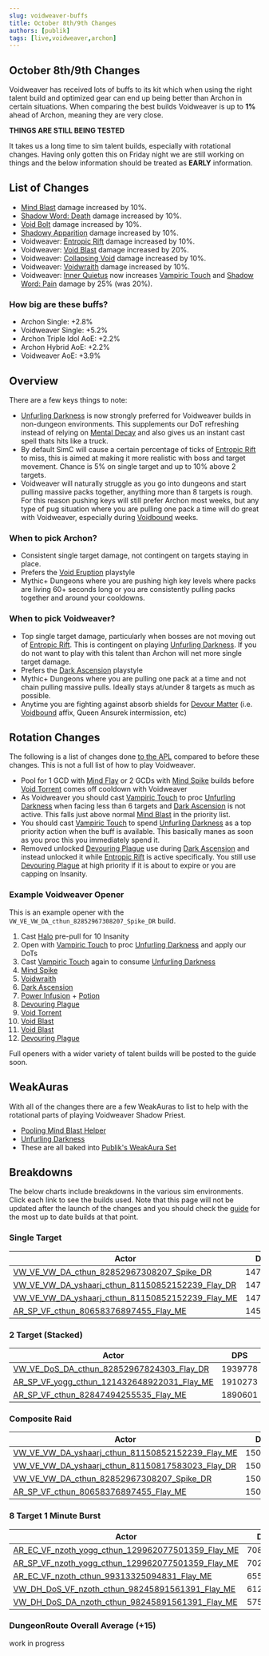 ```yaml
---
slug: voidweaver-buffs
title: October 8th/9th Changes
authors: [publik]
tags: [live,voidweaver,archon]
---
```


## October 8th/9th Changes

Voidweaver has received lots of buffs to its kit which when using the right talent build and optimized gear can end up being better than Archon in certain situations. When comparing the best builds Voidweaver is up to **1%** ahead of Archon, meaning they are very close.

**THINGS ARE STILL BEING TESTED**

It takes us a long time to sim talent builds, especially with rotational changes. Having only gotten this on Friday night we are still working on things and the below information should be treated as **EARLY** information.

## List of Changes

- [Mind Blast](https://www.wowhead.com/spell=8092/mind-blast) damage increased by 10%.
- [Shadow Word: Death](https://www.wowhead.com/spell=32379/shadow-word-death) damage increased by 10%.
- [Void Bolt](https://www.wowhead.com/spell=205448/void-bolt) damage increased by 10%.
- [Shadowy Apparition](https://www.wowhead.com/spell=341263/shadowy-apparition) damage increased by 10%.
- Voidweaver: [Entropic Rift](https://www.wowhead.com/spell=447444/entropic-rift) damage increased by 10%.
- Voidweaver: [Void Blast](https://www.wowhead.com/spell=450405/void-blast) damage increased by 20%.
- Voidweaver: [Collapsing Void](https://www.wowhead.com/spell=448403/collapsing-void) damage increased by 10%.
- Voidweaver: [Voidwraith](https://www.wowhead.com/spell=451234/voidwraith) damage increased by 10%.
- Voidweaver: [Inner Quietus](https://www.wowhead.com/spell=448278/inner-quietus) now increases [Vampiric Touch](https://www.wowhead.com/spell=34914/vampiric-touch) and [Shadow Word: Pain](https://www.wowhead.com/spell=589/shadow-word-pain) damage by 25% (was 20%).

### How big are these buffs?

- Archon Single: +2.8%
- Voidweaver Single: +5.2%
- Archon Triple Idol AoE: +2.2%
- Archon Hybrid AoE: +2.2%
- Voidweaver AoE: +3.9%

## Overview

There are a few keys things to note:
- [Unfurling Darkness](https://www.wowhead.com/spell=341273/unfurling-darkness) is now strongly preferred for Voidweaver builds in non-dungeon environments. This supplements our DoT refreshing instead of relying on [Mental Decay](https://www.wowhead.com/spell=375994/mental-decay) and also gives us an instant cast spell thats hits like a truck.
- By default SimC will cause a certain percentage of ticks of [Entropic Rift](https://www.wowhead.com/spell=447444/entropic-rift) to miss, this is aimed at making it more realistic with boss and target movement. Chance is 5% on single target and up to 10% above 2 targets.
- Voidweaver will naturally struggle as you go into dungeons and start pulling massive packs together, anything more than 8 targets is rough. For this reason pushing keys will still prefer Archon most weeks, but any type of pug situation where you are pulling one pack a time will do great with Voidweaver, especially during [Voidbound](https://www.wowhead.com/affix=158/xalataths-bargain-voidbound) weeks.

### When to pick Archon?

- Consistent single target damage, not contingent on targets staying in place.
- Prefers the [Void Eruption](https://www.wowhead.com/spell=228260/void-eruption) playstyle
- Mythic+ Dungeons where you are pushing high key levels where packs are living 60+ seconds long or you are consistently pulling packs together and around your cooldowns.

### When to pick Voidweaver?

- Top single target damage, particularly when bosses are not moving out of [Entropic Rift](https://www.wowhead.com/spell=447444/entropic-rift). This is contingent on playing [Unfurling Darkness](https://www.wowhead.com/spell=341273/unfurling-darkness). If you do not want to play with this talent than Archon will net more single target damage.
- Prefers the [Dark Ascension](https://www.wowhead.com/spell=391109/dark-ascension) playstyle
- Mythic+ Dungeons where you are pulling one pack at a time and not chain pulling massive pulls. Ideally stays at/under 8 targets as much as possible.
- Anytime you are fighting against absorb shields for [Devour Matter](https://www.wowhead.com/spell=451840/devour-matter) (i.e. [Voidbound](https://www.wowhead.com/affix=158/xalataths-bargain-voidbound) affix, Queen Ansurek intermission, etc)

## Rotation Changes

The following is a list of changes done [to the APL](https://github.com/WarcraftPriests/tww-shadow-priest/commit/04ae29b302878e564879f8db1a060993b31e14de#diff-65271d6253b4d5d7711a953aab2f90f9ff8ad90db3ccbe0df8f7ac6a4fa91511) compared to before these changes. This is not a full list of how to play Voidweaver.
- Pool for 1 GCD with [Mind Flay](https://www.wowhead.com/spell=15407/mind-flay) or 2 GCDs with [Mind Spike](https://www.wowhead.com/spell=73510/mind-spike) builds before [Void Torrent](https://www.wowhead.com/spell=263165/void-torrent) comes off cooldown with Voidweaver
- As Voidweaver you should cast [Vampiric Touch](https://www.wowhead.com/spell=34914/vampiric-touch) to proc [Unfurling Darkness](https://www.wowhead.com/spell=341273/unfurling-darkness) when facing less than 6 targets and [Dark Ascension](https://www.wowhead.com/spell=391109/dark-ascension) is not active. This falls just above normal [Mind Blast](https://www.wowhead.com/spell=8092/mind-blast) in the priority list.
- You should cast [Vampiric Touch](https://www.wowhead.com/spell=34914/vampiric-touch) to spend [Unfurling Darkness](https://www.wowhead.com/spell=341273/unfurling-darkness) as a top priority action when the buff is available. This basically manes as soon as you proc this you immediately spend it.
- Removed unlocked [Devouring Plague](https://www.wowhead.com/spell=335467/devouring-plague) use during [Dark Ascension](https://www.wowhead.com/spell=391109/dark-ascension) and instead unlocked it while [Entropic Rift](https://www.wowhead.com/spell=447444/entropic-rift) is active specifically. You still use [Devouring Plague](https://www.wowhead.com/spell=335467/devouring-plague) at high priority if it is about to expire or you are capping on Insanity.

### Example Voidweaver Opener

This is an example opener with the `VW_VE_VW_DA_cthun_82852967308207_Spike_DR` build.
1. Cast [Halo](https://www.wowhead.com/spell=120644/halo) pre-pull for 10 Insanity
2. Open with [Vampiric Touch](https://www.wowhead.com/spell=34914/vampiric-touch) to proc [Unfurling Darkness](https://www.wowhead.com/spell=341273/unfurling-darkness) and apply our DoTs
3. Cast [Vampiric Touch](https://www.wowhead.com/spell=34914/vampiric-touch) again to consume [Unfurling Darkness](https://www.wowhead.com/spell=341273/unfurling-darkness)
4. [Mind Spike](https://www.wowhead.com/spell=73510/mind-spike)
5. [Voidwraith](https://www.wowhead.com/spell=451234/voidwraith)
6. [Dark Ascension](https://www.wowhead.com/spell=391109/dark-ascension)
7. [Power Infusion](https://www.wowhead.com/spell=10060/power-infusion) + [Potion](https://www.wowhead.com/item=212265/tempered-potion)
8. [Devouring Plague](https://www.wowhead.com/spell=335467/devouring-plague)
9. [Void Torrent](https://www.wowhead.com/spell=263165/void-torrent)
10. [Void Blast](https://www.wowhead.com/spell=450405/void-blast)
11. [Void Blast](https://www.wowhead.com/spell=450405/void-blast)
12. [Devouring Plague](https://www.wowhead.com/spell=335467/devouring-plague)

Full openers with a wider variety of talent builds will be posted to the guide soon.

## WeakAuras

With all of the changes there are a few WeakAuras to list to help with the rotational parts of playing Voidweaver Shadow Priest.
- [Pooling Mind Blast Helper](https://wago.io/KyDoZneJU)
- [Unfurling Darkness](https://wago.io/VZNUnVvO0)
- These are all baked into [Publik's WeakAura Set](https://wago.io/HkQsadDaf)

## Breakdowns

The below charts include breakdowns in the various sim environments. Click each link to see the builds used. Note that this page will not be updated after the launch of the changes and you should check the [guide](https://www.icy-veins.com/wow/shadow-priest-pve-dps-spec-builds-talents) for the most up to date builds at that point.

### Single Target

| Actor | DPS | Increase |
|---|:---:|:---:|
|[VW_VE_VW_DA_cthun_82852967308207_Spike_DR](https://www.wowhead.com/talent-calc/priest/shadow/voidweaver/DAREEAVFEERUFEKFSJFQCBUNVRFRRFUiREokBBEEFVVUCRA)|1474413|1.05%|
|[VW_VE_VW_DA_yshaarj_cthun_81150852152239_Flay_DR](https://www.wowhead.com/talent-calc/priest/shadow/voidweaver/DAREEAVFEERUFEKFSJFQCBUNVRFRUFShUFglBBEEFVVUCRA)|1471702|0.87%|
|[VW_VE_VW_DA_yshaarj_cthun_81150852152239_Flay_ME](https://www.wowhead.com/talent-calc/priest/shadow/voidweaver/DAREEAVFEERUFEKFSJFQCBUNVRFRUFShUFglBBAEFVVUCRA)|1471603|0.86%|
|[AR_SP_VF_cthun_80658376897455_Flay_ME](https://www.wowhead.com/talent-calc/priest/shadow/archon/DAREEAVFEERUFEKFSJFQCBUNVRFQUFQqRUkkBBQEFVVUBR)|1459065|0.00%|

### 2 Target (Stacked)

| Actor | DPS | Increase |
|---|:---:|:---:|
|[VW_VE_DoS_DA_cthun_82852967824303_Flay_DR](https://www.wowhead.com/talent-calc/priest/shadow/voidweaver/DAREEAVFEERUFEKFSJFQCBUNVRFRUFRiREokBBEEFVVUCQA)|1939778|2.60%|
|[AR_SP_VF_yogg_cthun_121432648922031_Flay_ME](https://www.wowhead.com/talent-calc/priest/shadow/archon/DAREEAVFEERUFEKFSJFQCBUNVRFQUFQqQUKgFBQEFVVUBR)|1910273|1.04%|
|[AR_SP_VF_cthun_82847494255535_Flay_ME](https://www.wowhead.com/talent-calc/priest/shadow/archon/DAREEAVFEERUFEKFSJFQCBUNVRFQUFSoUUogBBQEFVVUBR)|1890601|0.00%|

### Composite Raid

| Actor | DPS | Increase |
|---|:---:|:---:|
|[VW_VE_VW_DA_yshaarj_cthun_81150852152239_Flay_ME](https://www.wowhead.com/talent-calc/priest/shadow/voidweaver/DAREEAVFEERUFEKFSJFQCBUNVRFRUFShUFglBBAEFVVUCRA)|1509351|0.61%|
|[VW_VE_VW_DA_yshaarj_cthun_81150817583023_Flay_DR](https://www.wowhead.com/talent-calc/priest/shadow/voidweaver/DAREEAVFEERUFEKFSJFQCBUNVRFVUVQhUFglBBREFVVUCRA)|1508914|0.58%|
|[VW_VE_VW_DA_cthun_82852967308207_Spike_DR](https://www.wowhead.com/talent-calc/priest/shadow/voidweaver/DAREEAVFEERUFEKFSJFQCBUNVRFRRFUiREokBBEEFVVUCRA)|1506562|0.42%|
|[AR_SP_VF_cthun_80658376897455_Flay_ME](https://www.wowhead.com/talent-calc/priest/shadow/archon/DAREEAVFEERUFEKFSJFQCBUNVRFQUFQqRUkkBBQEFVVUBR)|1500222|0.00%|

### 8 Target 1 Minute Burst

| Actor | DPS | Increase |
|---|:---:|:---:|
|[AR_EC_VF_nzoth_yogg_cthun_129962077501359_Flay_ME](https://www.wowhead.com/talent-calc/priest/shadow/archon/DAREEAVFEERUFEKFSJFQCBUNVRFUURSkQUKEVBUEFVVUBQ)|7084412|23.06%|
|[AR_SP_VF_nzoth_yogg_cthun_129962077501359_Flay_ME](https://www.wowhead.com/talent-calc/priest/shadow/archon/DAREEAVFEERUFEKFSJFQCBUNVRFUURSkQUKEVBUEFVVUBR)|7027564|22.08%|
|[AR_EC_VF_nzoth_cthun_99313325094831_Flay_ME](https://www.wowhead.com/talent-calc/priest/shadow/archon/DAREEAVFEERUFEKFSJFQCBUNVRFUURSoQUIkRBUEFVVUBQ)|6557883|13.92%|
|[VW_DH_DoS_VF_nzoth_cthun_98245891561391_Flay_ME](https://www.wowhead.com/talent-calc/priest/shadow/voidweaver/DAREEAVFEERUFEKFSJFQCBUNVRFUQVSkREkkRBUEFVVUCUA)|6124339|6.39%|
|[VW_DH_DoS_DA_nzoth_cthun_98245891561391_Flay_ME](https://www.wowhead.com/talent-calc/priest/shadow/voidweaver/DAREEAVFEERUFEKFSJFQCBUNVRFUQVSkREkkRBQEFVVUCUA)|5756666|0.00%|

### DungeonRoute Overall Average (+15)

work in progress